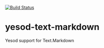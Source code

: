 [![Build Status](https://secure.travis-ci.org/bsima/yesod-text-markdown.svg)](http://travis-ci.org/bsima/yesod-text-markdown)

yesod-text-markdown
===================

Yesod support for Text.Markdown
